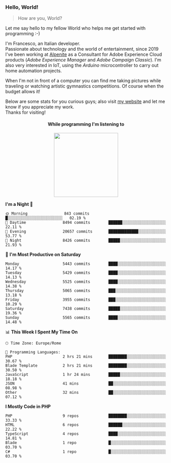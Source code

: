 ### Hello, World!

> How are you, World?

Let me say hello to my fellow World who helps me get started with programming :-)

I'm Francesco, an Italian developer.  
Passionate about technology and the world of entertainment, since 2019 I've been working at [Alpenite](https://www.alpenite.com) as a Consultant for Adobe Experience Cloud products (*Adobe Experience Manager* and *Adobe Campaign Classic*). I'm also very interested in IoT, using the *Arduino* microcontroller to carry out home automation projects.

When I'm not in front of a computer you can find me taking pictures while traveling or watching artistic gymnastics competitions. Of course when the budget allows it!

Below are some stats for you curious guys; also visit [my website](https://www.francescorega.eu) and let me know if you appreciate my work.  
Thanks for visiting!

<div align="center">
  <h4>While programming I'm listening to</h4>
  <a href="https://apps.francescorega.eu/now-playing/11147232609" target="_blank"><img src="https://apps.francescorega.eu/now-playing/11147232609" width="200"></a>
</div>

<!--START_SECTION:waka-->
**I'm a Night 🦉** 

```text
🌞 Morning                843 commits         █░░░░░░░░░░░░░░░░░░░░░░░░   02.19 % 
🌆 Daytime                8494 commits        ██████░░░░░░░░░░░░░░░░░░░   22.11 % 
🌃 Evening                20657 commits       █████████████░░░░░░░░░░░░   53.77 % 
🌙 Night                  8426 commits        █████░░░░░░░░░░░░░░░░░░░░   21.93 % 
```
📅 **I'm Most Productive on Saturday** 

```text
Monday                   5443 commits        ████░░░░░░░░░░░░░░░░░░░░░   14.17 % 
Tuesday                  5429 commits        ████░░░░░░░░░░░░░░░░░░░░░   14.13 % 
Wednesday                5525 commits        ████░░░░░░░░░░░░░░░░░░░░░   14.38 % 
Thursday                 5065 commits        ███░░░░░░░░░░░░░░░░░░░░░░   13.18 % 
Friday                   3955 commits        ███░░░░░░░░░░░░░░░░░░░░░░   10.29 % 
Saturday                 7438 commits        █████░░░░░░░░░░░░░░░░░░░░   19.36 % 
Sunday                   5565 commits        ████░░░░░░░░░░░░░░░░░░░░░   14.48 % 
```


📊 **This Week I Spent My Time On** 

```text
🕑︎ Time Zone: Europe/Rome

💬 Programming Languages: 
PHP                      2 hrs 21 mins       ████████░░░░░░░░░░░░░░░░░   30.67 % 
Blade Template           2 hrs 21 mins       ████████░░░░░░░░░░░░░░░░░   30.50 % 
JavaScript               1 hr 24 mins        █████░░░░░░░░░░░░░░░░░░░░   18.18 % 
JSON                     41 mins             ██░░░░░░░░░░░░░░░░░░░░░░░   08.98 % 
Other                    32 mins             ██░░░░░░░░░░░░░░░░░░░░░░░   07.12 % 
```

**I Mostly Code in PHP** 

```text
PHP                      9 repos             ████████░░░░░░░░░░░░░░░░░   33.33 % 
HTML                     6 repos             ██████░░░░░░░░░░░░░░░░░░░   22.22 % 
TypeScript               4 repos             ████░░░░░░░░░░░░░░░░░░░░░   14.81 % 
Blade                    1 repo              █░░░░░░░░░░░░░░░░░░░░░░░░   03.70 % 
C#                       1 repo              █░░░░░░░░░░░░░░░░░░░░░░░░   03.70 % 
```




<!--END_SECTION:waka-->
